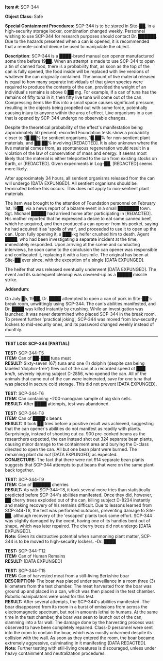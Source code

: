 **Item #:** SCP-344

**Object Class:** Safe

**Special Containment Procedures:** SCP-344 is to be stored in Site-██, in a high-security storage locker, combination changed weekly. Personnel wishing to use SCP-344 for research purposes should contact Dr. ██████. Due to the hazards presented when a can is opened, it is recommended that a remote-control device be used to manipulate the object.

**Description:** SCP-344 is a ████-brand manual can opener manufactured some time before 19██. When an attempt is made to use SCP-344 to open a tin of canned food, there is a probability that, as soon as the top of the can is fully opened, the food inside will be replaced with live versions of whatever the can originally contained. The amount of live material released is equal to how many separate individuals of that given species were required to produce the contents of the can, provided the weight of an individual's remains is above 0.██ mg. For example, if a can of tuna has the remains of fifty tuna in it, then fifty live tuna will come out of the can. Compressing items like this into a small space causes significant pressure, resulting in the objects being propelled out with some force, potentially causing injury to anyone within the area of effect. Live organisms in a can that is opened by SCP-344 undergo no observable changes.

Despite the theoretical probability of the effect's manifestation being approximately 50 percent, recorded Foundation tests show a probability closer to 3█.██% for sentient organisms, 1█.██% for non-sentient plant materials, and ██.██% involving \[REDACTED\]. It is also unknown where the live material comes from, as spontaneous regeneration would result in a violation of the law of conservation of mass and energy. It seems most likely that the material is either teleported to the can from existing stocks on Earth, or \[REDACTED\]. Given experiments in Log-██, \[REDACTED\] seems more likely.

After approximately 34 hours, all sentient organisms released from the can will undergo \[DATA EXPUNGED\]. All sentient organisms should be terminated before this occurs. This does not apply to non-sentient plant materials.

The item was brought to the attention of Foundation personnel on February 1st, 19██, via a news report of a bizarre event in a small ███████ town. Sgt. Michael █████ had arrived home after participating in \[REDACTED\]. His mother reported that he expressed a desire to eat some canned beef, which he acquired, and then produced a can opener from his pocket, saying he had acquired it as 'spoils of war', and proceeded to use it to open up the can. Upon fully opening it, a ███-kg heifer crushed him to death. Agent ████, who had been investigating a separate incident at the time, immediately responded. Upon arriving at the scene and conducting interviews, he soon came to the conclusion the can opener was responsible and confiscated it, replacing it with a facsimile. The original has been at Site-██ ever since, with the exception of a single \[DATA EXPUNGED\].

The heifer that was released eventually underwent \[DATA EXPUNGED\]. The event and its subsequent cleanup was covered-up as a █████ missile strike.

**Addendum:**

On July █5, 19██, Dr. ████ attempted to open a can of pork in Site-██'s break room, unwittingly using SCP-344. The can's abilities manifested, and Dr. ████ was killed instantly by crushing. While an investigation was launched, it was never determined who placed SCP-344 in the break room. To prevent further 'practical joking', SCP-344 was moved from low-security lockers to mid-security ones, and its password changed weekly instead of monthly.

* * *

**TEST LOG: SCP-344 \[PARTIAL\]**

**TEST:** SCP-344-T5  
**ITEM:** Can of ██-███ tuna meat  
**RESULT:** Sixty-seven (67) tuna and one (1) dolphin (despite can being labeled 'dolphin-free') flew out of the can at a recorded speed of ███ km/h, severely injuring subject D-2856, who opened the can. All of the animals that came out of the can were incinerated, save for one tuna that was placed in secure cold storage. This did not prevent \[DATA EXPUNGED\].

**TEST:** SCP-344-T6  
**ITEM:** Can containing ~200-nanogram sample of pig skin cells.  
**RESULT:** After ████ attempts, test was abandoned.

**TEST:** SCP-344-T8  
**ITEM:** Can of ████'s beans  
**RESULT:** It took ██ tries before a positive result was achieved, suggesting that the can opener's abilities do not manifest as readily with plants. Surprisingly, instead of shooting out ca. 900 pre-cooked beans as the researchers expected, the can instead shot out 324 separate bean plants, causing minor damage to the containment area and burying the D-class directed to open the can. All but one bean plant were burned. The remaining plant did _not_ \[DATA EXPUNGED\] as expected.  
**CONJECTURE:** The fact that there were not 914 separate bean plants suggests that SCP-344 attempts to put beans that were on the same plant back together.

**TEST:** SCP-344-T9  
**ITEM:** Can of ██████ cherries  
**RESULT:** As with SCP-344-T8, it took several more tries than statistically predicted before SCP-344's abilities manifested. Once they did, however, ██ cherry trees exploded out of the can, killing subject D-8234 instantly and making recovery of his remains difficult. Due to lessons learned from SCP-344-T8, the test was performed outdoors, preventing damage to Site-██, although recovery of the 'escaped' plants took some effort. SCP-344 was slightly damaged by the event, having one of its handles bent out of shape, which was later repaired. The cherry trees did not undergo \[DATA EXPUNGED\].  
**Note:** Given its destructive potential when summoning plant matter, SCP-344 is to be moved to high-security lockers. -Dr. ████

**TEST:** SCP-344-T12  
**ITEM:** Can of Human Remains  
**RESULT:** \[DATA EXPUNGED\]

**TEST:** SCP-344-T15  
**ITEM:** Can of harvested meat from a still-living Berkshire boar  
**DESCRIPTION:** The boar was placed under surveillance in a room three (3) kilometers from the test chamber. The meat harvested from the boar was ground up and placed in a can, which was then placed in the test chamber. Robotic manipulators were used for this test.  
**RESULT:** After several attempts, the SCP-344's abilities manifested. The boar disappeared from its room in a burst of emissions from across the electromagnetic spectrum, but not in amounts lethal to humans. At the same time in the test chamber, the boar was seen to launch out of the can, slamming into a far wall. The damage done by the harvesting process was observed to have been completely repaired. Class-D personnel were sent into the room to contain the boar, which was mostly unharmed despite its collision with the wall. As soon as they entered the room, the boar became extremely aggressive, culminating in it manifesting \[DATA REDACTED\].  
**Note:** Further testing with still-living creatures is discouraged, unless under heavy containment and neutralization procedures.